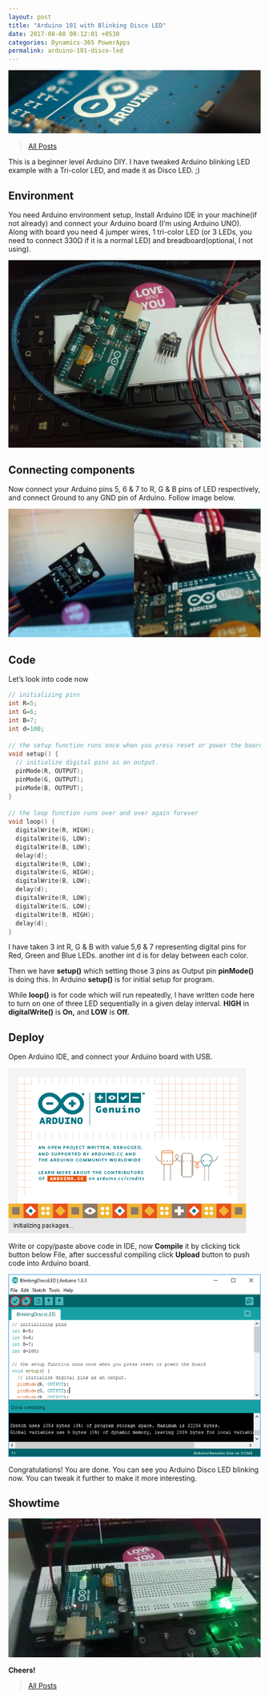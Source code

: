 ```yaml
---
layout: post
title: "Arduino 101 with Blinking Disco LED"
date: 2017-08-08 00:12:01 +0530
categories: Dynamics-365 PowerApps
permalink: arduino-101-disco-led
---
```


![Arduino 101 with Blinking Disco LED](assets/2017-08-08/banner.png)

>[All Posts](https://www.ashishvishwakarma.com/posts/)

This is a beginner level Arduino DIY. I have tweaked Arduino blinking LED example with a Tri-color LED, and made it as Disco LED. ;)

## Environment
You need Arduino environment setup, Install Arduino IDE in your machine(if not already) and connect your Arduino board (I’m using Arduino UNO). Along with board you need 4 jumper wires, 1 tri-color LED (or 3 LEDs, you need to connect 330Ω if it is a normal LED) and breadboard(optional, I not using).

![components](assets/2017-08-08/components.png)

## Connecting components
Now connect your Arduino pins 5, 6 & 7 to R, G & B pins of LED respectively, and  connect Ground to any GND pin of Arduino. Follow image below.

![LED_Connection](assets/2017-08-08/LED_Connection.png)

## Code
Let’s look into code now

```c
// initializing pins
int R=5;
int G=6;
int B=7;
int d=100;

// the setup function runs once when you press reset or power the board
void setup() {
  // initialize digital pins as an output.
  pinMode(R, OUTPUT);
  pinMode(G, OUTPUT);
  pinMode(B, OUTPUT);
}

// the loop function runs over and over again forever
void loop() {
  digitalWrite(R, HIGH);           
  digitalWrite(G, LOW);     
  digitalWrite(B, LOW);
  delay(d);
  digitalWrite(R, LOW);           
  digitalWrite(G, HIGH);     
  digitalWrite(B, LOW);
  delay(d);
  digitalWrite(R, LOW);           
  digitalWrite(G, LOW);     
  digitalWrite(B, HIGH);
  delay(d);
}
```

I have taken 3 int R, G & B with value 5,6 & 7 representing digital pins for Red, Green and Blue LEDs. another int d is for delay between each color.

Then we have **setup()** which setting those 3 pins as Output pin **pinMode()** is doing this. In Arduino **setup()** is for initial setup for program. 

While **loop()** is for code which will run repeatedly, I have written code here to turn on one of three LED sequentially in a given delay interval. **HIGH** in **digitalWrite()** is **On,** and **LOW** is **Off.**

## Deploy
Open Arduino IDE, and connect your Arduino board with USB.

![Arduino_IDE_Splash](assets/2017-08-08/Arduino_IDE_Splash.png)

Write or copy/paste above code in IDE, now **Compile** it by clicking tick button below File, after successful compiling click **Upload** button to push code into Arduino board.

![code](assets/2017-08-08/code.png)

Congratulations! You are done. You can see you Arduino Disco LED blinking now. You can tweak it further to make it more interesting.

## Showtime

![Arduino_Disco_LED.webp might not be visible in older browsers](assets/2017-08-08/Arduino_Disco_LED.webp)

**Cheers!** 

>[All Posts](https://www.ashishvishwakarma.com/posts/)

